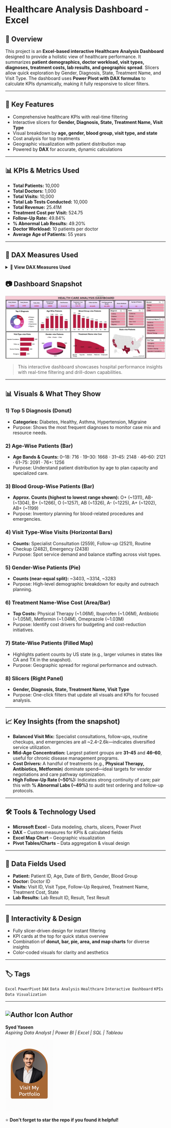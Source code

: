 # Healthcare Analysis Dashboard - Excel 


## 📌 Overview

This project is an **Excel-based interactive Healthcare Analysis Dashboard** designed to provide a holistic view of healthcare performance. It summarizes **patient demographics, doctor workload, visit types, diagnoses, treatment costs, lab results, and geographic spread**. Slicers allow quick exploration by Gender, Diagnosis, State, Treatment Name, and Visit Type.
The dashboard uses **Power Pivot with DAX formulas** to calculate KPIs dynamically, making it fully responsive to slicer filters.

---

## 🌟 Key Features

* Comprehensive healthcare KPIs with real-time filtering
* Interactive slicers for **Gender, Diagnosis, State, Treatment Name, Visit Type**
* Visual breakdown by **age, gender, blood group, visit type, and state**
* Cost analysis for top treatments
* Geographic visualization with patient distribution map
* Powered by **DAX** for accurate, dynamic calculations

---

## 📊 KPIs & Metrics Used

* **Total Patients:** 10,000
* **Total Doctors:** 1,000
* **Total Visits:** 10,000
* **Total Lab Tests Conducted:** 10,000
* **Total Revenue:** 25.41M
* **Treatment Cost per Visit:** 524.75
* **Follow-Up Rate:** 49.84%
* **% Abnormal Lab Results:** 49.20%
* **Doctor Workload:** 10 patients per doctor
* **Average Age of Patients:** 55 years

---

## 🧮 DAX Measures Used
<details> <summary><strong>🧮 View DAX Measures Used</strong></summary>
    
```
DAX

-- % of Abnormal Lab Results
% of Abnormal Lab Results =
    CALCULATE(
        COUNT(Lab_result[Result]),
        Lab_result[Result] = "Abnormal"
    ) / COUNT(Lab_result[Lab Result ID])

% of Abnormal Lab Results2 =
    CALCULATE(
        COUNT(Lab_result[Test Result]),
        Lab_result[Test Result] = "Abnormal"
    ) / COUNT(Lab_result[Lab Result ID])

-- Age Groups
0-18 =
    CALCULATE(
        COUNT(Patient[Patient ID]),
        Patient[Age] <= 18
    )

19-30 =
    CALCULATE(
        COUNT(Patient[Patient ID]),
        Patient[Age] > 18 && Patient[Age] <= 30
    )

31-45 =
    CALCULATE(
        COUNT(Patient[Patient ID]),
        Patient[Age] > 30 && Patient[Age] <= 45
    )

46-60 =
    CALCULATE(
        COUNT(Patient[Patient ID]),
        Patient[Age] > 45 && Patient[Age] <= 60
    )

61-75 =
    CALCULATE(
        COUNT(Patient[Patient ID]),
        Patient[Age] > 60 && Patient[Age] <= 75
    )

76+ =
    CALCULATE(
        COUNT(Patient[Patient ID]),
        Patient[Age] > 75
    )

-- Average Age
Avg Age of Patients =
    AVERAGE(Patient.DATEDIFF(Patient[Date of Birth], TODAY(), YEAR))

-- Doctor Workload
Doctor Workload =
    COUNT(Visit[Visit ID]) / COUNT(Doctor[Doctor ID])

-- Follow-Up Rates
Follow-Up-Rate =
    CALCULATE(
        COUNT(Visit[Follow Up Required]),
        Visit[Follow Up Required] = "Yes"
    ) / COUNT(Visit[Visit ID])

Follow-up-rate2 =
    CALCULATE(
        COUNT(Visit[Follow-up Required]),
        Visit[Follow-up Required] = "Yes"
    ) / COUNT(Visit[Visit ID])
```
</details>

## 📷 Dashboard Snapshot

![healthcare-dashboard](./Excel_Dashboard.JPG)

> This interactive dashboard showcases hospital performance insights with real-time filtering and drill-down capabilities.
---

## 📊 Visuals & What They Show

### 1) Top 5 Diagnosis (Donut)

* **Categories:** Diabetes, Healthy, Asthma, Hypertension, Migraine
* Purpose: Shows the most frequent diagnoses to monitor case mix and resource needs.

### 2) Age-Wise Patients (Bar)

* **Age Bands & Counts:**
  0–18: 716 · 19–30: 1668 · 31–45: 2148 · 46–60: 2121 · 61–75: 2091 · 76+: 1256
* Purpose: Understand patient distribution by age to plan capacity and specialized care.

### 3) Blood Group-Wise Patients (Bar)

* **Approx. Counts (highest to lowest range shown):**
  O+ (\~1311), AB- (\~1304), B+ (\~1266), O (\~1257), AB (\~1326), A- (\~1225), A+ (\~1202), AB+ (\~1199)
* Purpose: Inventory planning for blood-related procedures and emergencies.

### 4) Visit Type-Wise Visits (Horizontal Bars)

* **Counts:** Specialist Consultation (2559), Follow-up (2521), Routine Checkup (2482), Emergency (2438)
* Purpose: Spot service demand and balance staffing across visit types.

### 5) Gender-Wise Patients (Pie)

* **Counts (near-equal split):** \~3403, \~3314, \~3283
* Purpose: High-level demographic breakdown for equity and outreach planning.

### 6) Treatment Name-Wise Cost (Area/Bar)

* **Top Costs:** Physical Therapy (\~1.06M), Ibuprofen (\~1.06M), Antibiotic (\~1.05M), Metformin (\~1.04M), Omeprazole (\~1.03M)
* Purpose: Identify cost drivers for budgeting and cost-reduction initiatives.

### 7) State-Wise Patients (Filled Map)

* Highlights patient counts by US state (e.g., larger volumes in states like CA and TX in the snapshot).
* Purpose: Geographic spread for regional performance and outreach.

### 8) Slicers (Right Panel)

* **Gender, Diagnosis, State, Treatment Name, Visit Type**
* Purpose: One-click filters that update all visuals and KPIs for focused analysis.

---

## 📈 Key Insights (from the snapshot)

* **Balanced Visit Mix:** Specialist consultations, follow-ups, routine checkups, and emergencies are all \~2.4–2.6k—indicates diversified service utilization.
* **Mid-Age Concentration:** Largest patient groups are **31–45** and **46–60**, useful for chronic disease management programs.
* **Cost Drivers:** A handful of treatments (e.g., **Physical Therapy, Antibiotics, Metformin**) dominate spend—ideal targets for vendor negotiations and care pathway optimization.
* **High Follow-Up Rate (\~50%):** Indicates strong continuity of care; pair this with **% Abnormal Labs (\~49%)** to audit test ordering and follow-up protocols.

---

## 🛠 Tools & Technology Used

* **Microsoft Excel** – Data modeling, charts, slicers, Power Pivot
* **DAX** – Custom measures for KPIs & calculated fields
* **Excel Map Chart** – Geographic visualization
* **Pivot Tables/Charts** – Data aggregation & visual design

---

## 📂 Data Fields Used

* **Patient:** Patient ID, Age, Date of Birth, Gender, Blood Group
* **Doctor:** Doctor ID
* **Visits:** Visit ID, Visit Type, Follow-Up Required, Treatment Name, Treatment Cost, State
* **Lab Results:** Lab Result ID, Result, Test Result

---

## 🎨 Interactivity & Design

* Fully slicer-driven design for instant filtering
* KPI cards at the top for quick status overview
* Combination of **donut, bar, pie, area, and map charts** for diverse insights
* Color-coded visuals for clarity and aesthetics

---

## 🏷 Tags

`Excel` `PowerPivot` `DAX` `Data Analysis` `Healthcare` `Interactive Dashboard` `KPIs` `Data Visualization`

---

## <img src="https://img.icons8.com/ios-glyphs/30/000000/guest-male.png" alt="Author Icon"/> Author


**Syed Yaseen**  
*Aspiring Data Analyst | Power BI | Excel | SQL | Tableau*

<a href="https://syedyaseen324.carrd.co/">
  <img src="https://github.com/yas324/AboutMe_SyedYaseen/blob/main/Badge%201.png" alt="Badge" width="150">
</a>

⭐ **Don't forget to star the repo if you found it helpful!**


